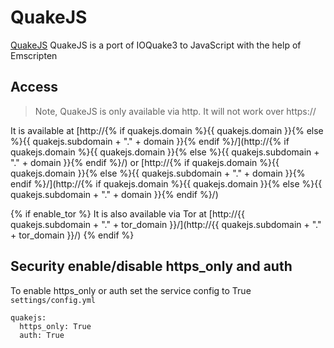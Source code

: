 # QuakeJS

[QuakeJS](https://hub.docker.com/r/arkanus/quakejs/) QuakeJS is a port of IOQuake3 to JavaScript with the help of Emscripten

## Access

> Note, QuakeJS is only available via http. It will not work over https://

It is available at [http://{% if quakejs.domain %}{{ quakejs.domain }}{% else %}{{ quakejs.subdomain + "." + domain }}{% endif %}/](http://{% if quakejs.domain %}{{ quakejs.domain }}{% else %}{{ quakejs.subdomain + "." + domain }}{% endif %}/) or [http://{% if quakejs.domain %}{{ quakejs.domain }}{% else %}{{ quakejs.subdomain + "." + domain }}{% endif %}/](http://{% if quakejs.domain %}{{ quakejs.domain }}{% else %}{{ quakejs.subdomain + "." + domain }}{% endif %}/)

{% if enable_tor %}
It is also available via Tor at [http://{{ quakejs.subdomain + "." + tor_domain }}/](http://{{ quakejs.subdomain + "." + tor_domain }}/)
{% endif %}

## Security enable/disable https_only and auth

To enable https_only or auth set the service config to True
`settings/config.yml`

```
quakejs:
  https_only: True
  auth: True
```
